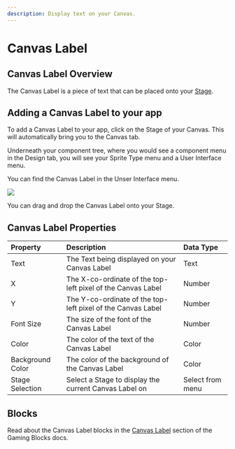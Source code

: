 ```yaml
---
description: Display text on your Canvas.
---
```


# Canvas Label

## Canvas Label Overview

The Canvas Label is a piece of text that can be placed onto your [Stage](canvas.md#the-stage). 

## Adding a Canvas Label to your app

To add a Canvas Label to your app, click on the Stage of your Canvas. This will automatically bring you to the Canvas tab. 

Underneath your component tree, where you would see a component menu in the Design tab, you will see your Sprite Type menu and a User Interface menu. 

You can find the Canvas Label in the Unser Interface menu.

![](.gitbook/assets/screen-shot-2021-04-12-at-8.35.19-am.png)

You can drag and drop the Canvas Label onto your Stage.

## Canvas Label Properties

| Property | Description | Data Type |
| :--- | :--- | :--- |
| Text | The Text being displayed on your Canvas Label | Text |
| X | The X-co-ordinate of the top-left pixel of the Canvas Label | Number |
| Y | The Y-co-ordinate of the top-left pixel of the Canvas Label | Number |
| Font Size | The size of the font of the Canvas Label | Number |
| Color | The color of the text of the Canvas Label | Color |
| Background Color | The color of the background of the Canvas Label | Color |
| Stage Selection | Select a Stage to display the current Canvas Label on | Select from menu |

## Blocks

Read about the Canvas Label blocks in the [Canvas Label](canvas-label-1.md) section of the Gaming Blocks docs.

